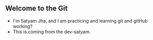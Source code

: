 ## Welcome to the Git

- I'm  Satyam Jha, and I am practicing and learning git and gitHub working?
- This is coming from the dev-satyam.
